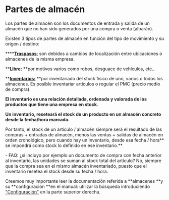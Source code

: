 # Partes de almacén

Los partes de almacén son los documentos de entrada y salida de un almacén que no han sido generados por una compra o venta (albarán).

Existen 3 tipos de partes de almacén en función del tipo de movimiento y su origen / destino:

****[**Traspasos**:](../../tutoriales/partes-de-almacen-inventarios-y-traspasos/traspasos.md) son debidos a cambios de localización entre ubicaciones o almacenes de la misma empresa.

****[**Libre:**](../../tutoriales/partes-de-almacen-inventarios-y-traspasos/parte-libre.md)** **por motivos varios como robos, desguace de vehículos, etc...

****[**Inventarios:**](../../tutoriales/partes-de-almacen-inventarios-y-traspasos/inventarios.md)** **por inventariado del stock físico de uno, varios o todos los almacenes. Es posible inventariar artículos o regular el PMC (precio medio de compra).

**El inventario es una relación detallada, ordenada y valorada de los productos que tiene una empresa en stock.**

**Un inventario, reseteará el stock de un producto en un almacén concreto desde la fecha/hora marcada.**

Por tanto, el stock de un artículo / almacén siempre será el resultado de las compras + entradas de almacén, menos las ventas + salidas de almacén en orden cronológico, pero cuando hay un inventario, desde esa fecha / hora** se impondrá como stock lo definido en ese inventario.**

&#x20;\- FAQ: ¿si incluyo por ejemplo un documento de compra con fecha anterior al inventario, las unidades se suman al stock total del artículo? No, siempre que la compra sea en el mismo almacén inventariado, puesto que el inventario resetea el stock desde su fecha / hora.

Creemos muy importante leer la documentación referida a **almacenes  **y su **configuración **en el manual: utilizar la búsqueda introduciendo ["Configuración"](https://winmotor.gitbook.io/project/manuales/almacenes/configuracion) en la parte superior derecha.

